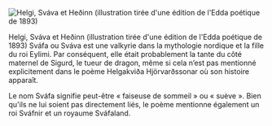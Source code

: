 ![Helgi, Sváva et Heðinn (illustration tirée d'une édition de l'Edda poétique de 1893)]("https://commons.wikimedia.org/wiki/File:Ed0027.jpg?uselang=fr")

Helgi, Sváva et Heðinn (illustration tirée d'une édition de l'Edda poétique de 1893)
Sváfa ou Sváva est une valkyrie dans la mythologie nordique et la fille du roi Eylimi. Par conséquent, elle était probablement la tante du côté maternel de Sigurd, le tueur de dragon, même si cela n’est pas mentionné explicitement dans le poème Helgakviða Hjörvarðssonar où son histoire apparaît.

Le nom Sváfa signifie peut-être « faiseuse de sommeil » ou « suève ». Bien qu'ils ne lui soient pas directement liés, le poème mentionne également un roi Sváfnir et un royaume Sváfaland.
